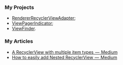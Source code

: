 ### My Projects
* [RendererRecyclerViewAdapter](https://github.com/vivchar/RendererRecyclerViewAdapter);
* [ViewPagerIndicator](https://github.com/vivchar/ViewPagerIndicator);
* [ViewFinder](https://github.com/vivchar/ViewFinder).

### My Articles
* [A RecyclerView with multiple item types  —  Medium](https://medium.com/@vivchar/a-recyclerview-with-multiple-item-types-dfba3979050)
* [How to easily add Nested RecyclerView  —  Medium](https://medium.com/@vivchar/easy-handling-of-lists-rendererrecyclerviewadapter-part-2-3b18c8ea6f1b)
